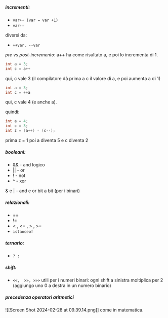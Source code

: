 ##### incrementi:
- `var++ (var = var +1)`
- `var--`
 
diversi da:
- `++var, --var`

*pre vs post-incremento*:
a++ ha come risultato a, e poi lo incrementa di 1.

```java
int a = 3;
int c = a++
```
qui, c vale 3 (il compilatore dà prima a c il valore di a, e poi aumenta a di 1)

```java
int a = 3;
int c = ++a
```
qui, c vale 4 (e anche a).

quindi:
```java
int a = 4;
int c = 3;
int z = (a++) - (c--);
```
 prima z = 1 
poi a diventa 5 e c diventa 2

##### booleani:
- && - and logico 
- || - or
- ! - not
- ^ - xor

&  e | - and  e or bit a bit (per i binari)
 
##### relazionali:
- ==
- !=
- < , <= , > , >=
- `istanceof`
##### ternario:
- `? :`
 
##### shift:
- `<<,  >>, >>>`
utili per i numeri binari: ogni shift a sinistra moltiplica per 2 (aggiungo uno 0 a destra in un numero binario)


##### precedenza operatori aritmetici
![[Screen Shot 2024-02-28 at 09.39.14.png]]
come in matematica.